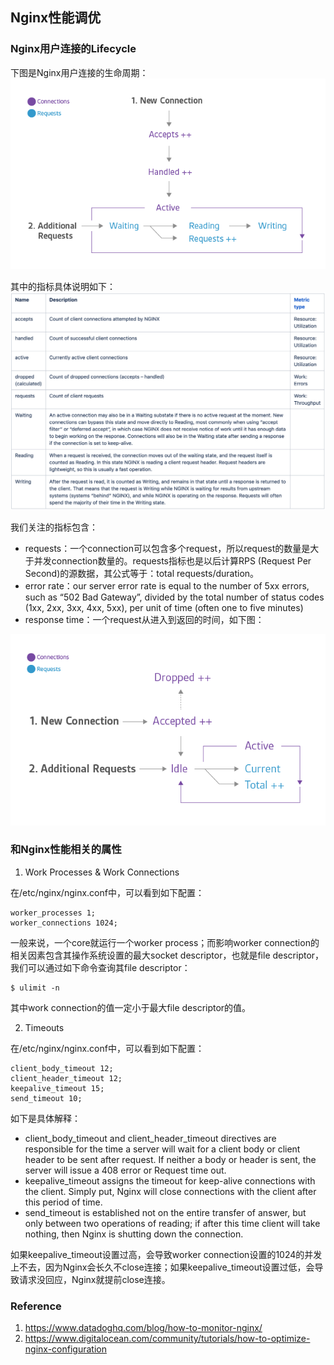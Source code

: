 ## Nginx性能调优

### Nginx用户连接的Lifecycle

下图是Nginx用户连接的生命周期：
![nginx-connection-diagram-2](./pix/nginx-connection-diagram-2.png)

其中的指标具体说明如下：
![table](./pix/table.png)

我们关注的指标包含：

* requests：一个connection可以包含多个request，所以request的数量是大于并发connection数量的。requests指标也是以后计算RPS (Request Per Second)的源数据，其公式等于：total requests/duration。
* error rate：our server error rate is equal to the number of 5xx errors, such as “502 Bad Gateway”, divided by the total number of status codes (1xx, 2xx, 3xx, 4xx, 5xx), per unit of time (often one to five minutes)
* response time：一个request从进入到返回的时间，如下图：

![nginx-plus-connection-diagram-2](./pix/nginx-plus-connection-diagram-2.png)

### 和Nginx性能相关的属性

1. Work Processes & Work Connections

在/etc/nginx/nginx.conf中，可以看到如下配置：
```
worker_processes 1;
worker_connections 1024;
```

一般来说，一个core就运行一个worker process；而影响worker connection的相关因素包含其操作系统设置的最大socket descriptor，也就是file descriptor，我们可以通过如下命令查询其file descriptor：
```
$ ulimit -n
```

其中work connection的值一定小于最大file descriptor的值。


2. Timeouts

在/etc/nginx/nginx.conf中，可以看到如下配置：

```
client_body_timeout 12;
client_header_timeout 12;
keepalive_timeout 15;
send_timeout 10;
```

如下是具体解释：

* client_body_timeout and client_header_timeout directives are responsible for the time a server will wait for a client body or client header to be sent after request. If neither a body or header is sent, the server will issue a 408 error or Request time out.
* keepalive_timeout assigns the timeout for keep-alive connections with the client. Simply put, Nginx will close connections with the client after this period of time.
* send_timeout is established not on the entire transfer of answer, but only between two operations of reading; if after this time client will take nothing, then Nginx is shutting down the connection.

如果keepalive_timeout设置过高，会导致worker connection设置的1024的并发上不去，因为Nginx会长久不close连接；如果keepalive_timeout设置过低，会导致请求没回应，Nginx就提前close连接。

### Reference
1. https://www.datadoghq.com/blog/how-to-monitor-nginx/
2. https://www.digitalocean.com/community/tutorials/how-to-optimize-nginx-configuration

